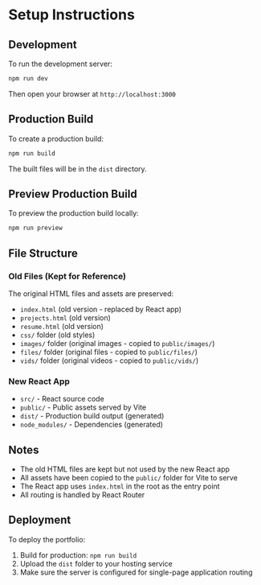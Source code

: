 # Setup Instructions

## Development

To run the development server:

```bash
npm run dev
```

Then open your browser at `http://localhost:3000`

## Production Build

To create a production build:

```bash
npm run build
```

The built files will be in the `dist` directory.

## Preview Production Build

To preview the production build locally:

```bash
npm run preview
```

## File Structure

### Old Files (Kept for Reference)

The original HTML files and assets are preserved:

- `index.html` (old version - replaced by React app)
- `projects.html` (old version)
- `resume.html` (old version)
- `css/` folder (old styles)
- `images/` folder (original images - copied to `public/images/`)
- `files/` folder (original files - copied to `public/files/`)
- `vids/` folder (original videos - copied to `public/vids/`)

### New React App

- `src/` - React source code
- `public/` - Public assets served by Vite
- `dist/` - Production build output (generated)
- `node_modules/` - Dependencies (generated)

## Notes

- The old HTML files are kept but not used by the new React app
- All assets have been copied to the `public/` folder for Vite to serve
- The React app uses `index.html` in the root as the entry point
- All routing is handled by React Router

## Deployment

To deploy the portfolio:

1. Build for production: `npm run build`
2. Upload the `dist` folder to your hosting service
3. Make sure the server is configured for single-page application routing
